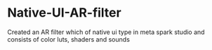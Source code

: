 # Native-UI-AR-filter

Created an AR filter which of native ui type in meta spark studio and consists of color luts, shaders and sounds 
